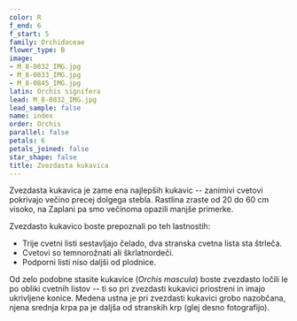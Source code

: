```yaml
---
color: R
f_end: 6
f_start: 5
family: Orchidaceae
flower_type: B
image:
- M_8-0832_IMG.jpg
- M_8-0833_IMG.jpg
- M_8-0845_IMG.jpg
latin: Orchis signifera
lead: M_8-0832_IMG.jpg
lead_sample: false
name: index
order: Orchis
parallel: false
petals: 6
petals_joined: false
star_shape: false
title: Zvezdasta kukavica
---
```

Zvezdasta kukavica je zame ena najlepših kukavic -- zanimivi cvetovi pokrivajo večino precej dolgega stebla. Rastlina zraste od 20 do 60 cm visoko, na Zaplani pa smo večinoma opazili manjše primerke.

Zvezdasto kukavico boste prepoznali po teh lastnostih:

-   Trije cvetni listi sestavljajo čelado, dva stranska cvetna lista sta štrleča.
-   Cvetovi so temnorožnati ali škrlatnordeči.
-   Podporni listi niso daljši od plodnice.

Od zelo podobne stasite kukavice (*Orchis mascula*) boste zvezdasto ločili le po obliki cvetnih listov -- ti so pri zvezdasti kukavici priostreni in imajo ukrivljene konice. Medena ustna je pri zvezdasti kukavici grobo nazobčana, njena srednja krpa pa je daljša od stranskih krp (glej desno fotografijo).
